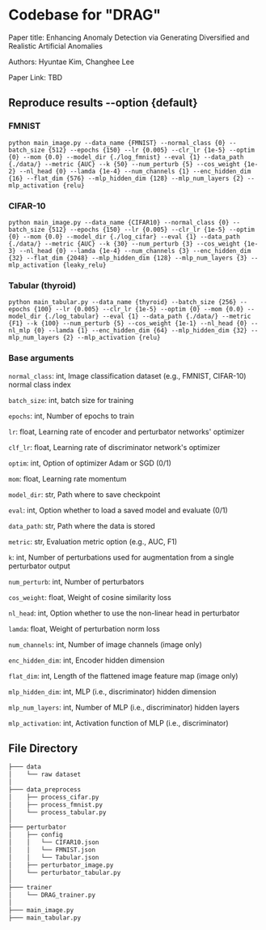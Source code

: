 # Codebase for "DRAG" 

Paper title: Enhancing Anomaly Detection via Generating Diversified and Realistic Artificial Anomalies

Authors: Hyuntae Kim, Changhee Lee 

Paper Link: TBD 

## Reproduce results --option {default}

### FMNIST 
```
python main_image.py --data_name {FMNIST} --normal_class {0} --batch_size {512} --epochs {150} --lr {0.005} --clr_lr {1e-5} --optim {0} --mom {0.0} --model_dir {./log_fmnist} --eval {1} --data_path {./data/} --metric {AUC} --k {50} --num_perturb {5} --cos_weight {1e-2} --nl_head {0} --lamda {1e-4} --num_channels {1} --enc_hidden_dim {16} --flat_dim {576} --mlp_hidden_dim {128} --mlp_num_layers {2} --mlp_activation {relu}
```

### CIFAR-10 
```
python main_image.py --data_name {CIFAR10} --normal_class {0} --batch_size {512} --epochs {150} --lr {0.005} --clr_lr {1e-5} --optim {0} --mom {0.0} --model_dir {./log_cifar} --eval {1} --data_path {./data/} --metric {AUC} --k {30} --num_perturb {3} --cos_weight {1e-3} --nl_head {0} --lamda {1e-4} --num_channels {3} --enc_hidden_dim {32} --flat_dim {2048} --mlp_hidden_dim {128} --mlp_num_layers {3} --mlp_activation {leaky_relu}
```

### Tabular (thyroid) 
```
python main_tabular.py --data_name {thyroid} --batch_size {256} --epochs {100} --lr {0.005} --clr_lr {1e-5} --optim {0} --mom {0.0} --model_dir {./log_tabular} --eval {1} --data_path {./data/} --metric {F1} --k {100} --num_perturb {5} --cos_weight {1e-1} --nl_head {0} --nl_mlp {0} --lamda {1} --enc_hidden_dim {64} --mlp_hidden_dim {32} --mlp_num_layers {2} --mlp_activation {relu} 
```

### Base arguments 
`normal_class`: int, Image classification dataset (e.g., FMNIST, CIFAR-10) normal class index 

`batch_size`: int, batch size for training 

`epochs`: int, Number of epochs to train 

`lr`: float, Learning rate of encoder and perturbator networks' optimizer 

`clf_lr`: float, Learning rate of discriminator network's optimizer 

`optim`: int, Option of optimizer Adam or SGD (0/1)

`mom`: float, Learning rate momentum 

`model_dir`: str, Path where to save checkpoint 

`eval`: int, Option whether to load a saved model and evaluate (0/1)

`data_path`: str, Path where the data is stored 

`metric`: str, Evaluation metric option (e.g., AUC, F1)

`k`: int, Number of perturbations used for augmentation from a single perturbator output 

`num_perturb`: int, Number of perturbators 

`cos_weight`: float, Weight of cosine similarity loss 

`nl_head`: int, Option whether to use the non-linear head in perturbator 

`lamda`: float, Weight of perturbation norm loss 

`num_channels`: int, Number of image channels (image only)

`enc_hidden_dim`: int, Encoder hidden dimension

`flat_dim`: int, Length of the flattened image feature map (image only)

`mlp_hidden_dim`: int, MLP (i.e., discriminator) hidden dimension 

`mlp_num_layers`: int, Number of MLP (i.e., discriminator) hidden layers 

`mlp_activation`: int, Activation function of MLP (i.e., discriminator)


## File Directory 
```bash 
├─── data 
│    └── raw dataset 
│
├─── data_preprocess
│    ├── process_cifar.py 
│    ├── process_fmnist.py
│    └── process_tabular.py
│
├─── perturbator 
│    ├── config 
│    │   └── CIFAR10.json
│    │   └── FMNIST.json
│    │   └── Tabular.json
│    ├── perturbator_image.py 
│    └── perturbator_tabular.py
│     
├─── trainer 
│    └── DRAG_trainer.py
│
├─── main_image.py
├─── main_tabular.py
```